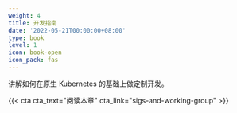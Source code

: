 ```yaml
---
weight: 4
title: 开发指南
date: '2022-05-21T00:00:00+08:00'
type: book
level: 1
icon: book-open
icon_pack: fas
---
```


讲解如何在原生 Kubernetes 的基础上做定制开发。

{{< cta cta_text="阅读本章" cta_link="sigs-and-working-group" >}}
